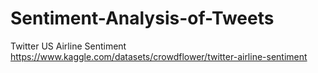 # Sentiment-Analysis-of-Tweets

Twitter US Airline Sentiment
https://www.kaggle.com/datasets/crowdflower/twitter-airline-sentiment
